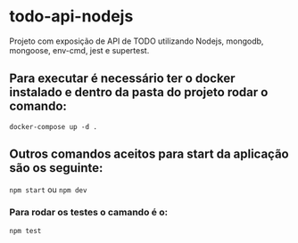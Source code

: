 # todo-api-nodejs
Projeto com exposição de API de TODO utilizando Nodejs, mongodb, mongoose, env-cmd, jest e supertest.

## Para executar é necessário ter o docker instalado e dentro da pasta do projeto rodar o comando:
`docker-compose up -d .`

## Outros comandos aceitos para start da aplicação são os seguinte:
`npm start` ou `npm dev`
### Para rodar os testes o camando é o:
`npm test`